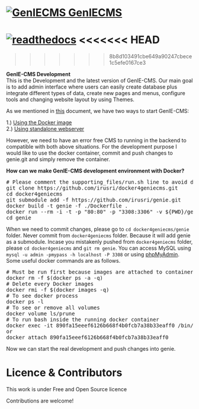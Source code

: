 [![GenIECMS](https://github.com/irusri/GenIECMS/blob/master/docs/images/logo_32.png?raw=true "Download") GenIECMS](http://geniecms.org)
=======
[![readthedocs](https://readthedocs.org/projects/geniecms/badge/?version=latest "readthedocs")](http://geniecms.readthedocs.io/en/latest/installation_updates.html)
<<<<<<< HEAD
=======

>>>>>>> 8b8d103491cbe649a90247cbece1c5efe0167ce3

<!---
| **Quick Installation** | **Demo** | 
|----------|----------|
|    <a href="https://raw.githubusercontent.com/irusri/GenIECMS/master/docs/images/Quick_installation.gif" target="_blank"><img src="https://github.com/irusri/GenIECMS/blob/master/docs/images/Quick_installation.gif"></a>      |  <a href="https://geniecms.org/demo" target="_blank"><img src="https://github.com/irusri/GenIECMS/blob/master/docs/images/genie_demo.png?raw=true"></a>        |  

```
git clone --recursive https://github.com/irusri/GenIECMS.git
cd GenIECMS
php -S localhost:3000
```

<!--
[![asciicast](https://asciinema.org/a/6kwlxee1o1qt15r3gunx7lt08.png)](https://asciinema.org/a/6kwlxee1o1qt15r3gunx7lt08)

**Make your wish**
<<<<<<< HEAD
=======

>>>>>>> 8b8d103491cbe649a90247cbece1c5efe0167ce3

 [![Beerpay](https://beerpay.io/irusri/GenIECMS/make-wish.svg?style=flat)](https://beerpay.io/irusri/GenIECMS)
-->
**GenIE-CMS Development**  
This is the Development and the latest version of GenIE-CMS. Our main goal is to add admin interface where users can easily create database plus integrate different types of data, create new pages and menus, configure tools and changing website layout by using Themes.

As we mentioned in [this](https://plantgenie.gitbook.io/meeting/diary/october-2018#15th-of-october) document, we have two ways to start GenIE-CMS:

1.) [Using the Docker image](https://github.com/irusri/Docker4GenIECMS)   
2.) [Using standalone webserver](https://geniecms.readthedocs.io/en/latest/installation_updates.html)

However, we need to have an error free CMS to running in the backend to compatible with both above situations. For the development purpose I would like to use the docker container, commit and push changes to genie.git and simply remove the container.  

**How can we make GenIE-CMS development environment with Docker?**
<pre>
# Please comment the supporting_files/run.sh line to avoid download the geniecms.git  
git clone https://github.com/irusri/docker4geniecms.git  
cd docker4geniecms  
git submodule add -f https://github.com/irusri/genie.git  
docker build -t genie -f ./Dockerfile .  
docker run --rm -i -t -p "80:80" -p "3308:3306" -v ${PWD}/genie:/app -v ${PWD}/mysql:/var/lib/mysql -e MYSQL_ADMIN_PASS="mypass" --name genie genie  
cd genie 
</pre>

When we need to commit changes, please go to `cd docker4geniecms/genie` folder. Never commit from `docker4geniecms` folder. Because it will add genie as a submodule. Incase you mistakenly pushed from `docker4geniecms` folder, please `cd docker4geniecms` and  `git rm genie`. You can access MySQL using `mysql -u admin -pmypass -h localhost -P 3308` or using [phpMyAdmin](http://localhost/phpmyadmin). Some useful docker commands are as follows.
<pre>
# Must be run first because images are attached to containers
docker rm -f $(docker ps -a -q)
# Delete every Docker images
docker rmi -f $(docker images -q)
# To see docker process
docker ps -l 
# To see or remove all volumes
docker volume ls/prune
# To run bash inside the running docker container
docker exec -it 890fa15eeef6126b668f4b0fcb7a38b33eaff0 /bin/bash
or
docker attach 890fa15eeef6126b668f4b0fcb7a38b33eaff0
</pre>

Now we can start the real development and push changes into genie.


Licence & Contributors
======================

This work is under Free and Open Source licence

Contributions are welcome!
